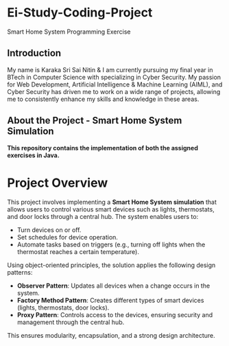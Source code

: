 # Ei-Study-Coding-Project
Smart Home System Programming Exercise

## Introduction
My name is Karaka Sri Sai Nitin & I am currently pursuing my final year in BTech in Computer Science with specializing in Cyber Security. My passion for Web Development, Artificial Intelligence & Machine Learning (AIML), and Cyber Security has driven me to work on a wide range of projects, allowing me to consistently enhance my skills and knowledge in these areas.

## About the Project - **Smart Home System Simulation**
**This repository contains the implementation of both the assigned exercises in Java.**

# Project Overview

This project involves implementing a **Smart Home System simulation** that allows users to control various smart devices such as lights, thermostats, and door locks through a central hub. The system enables users to:

- Turn devices on or off.
- Set schedules for device operation.
- Automate tasks based on triggers (e.g., turning off lights when the thermostat reaches a certain temperature).

Using object-oriented principles, the solution applies the following design patterns:

- **Observer Pattern**: Updates all devices when a change occurs in the system.
- **Factory Method Pattern**: Creates different types of smart devices (lights, thermostats, door locks).
- **Proxy Pattern**: Controls access to the devices, ensuring security and management through the central hub.

This ensures modularity, encapsulation, and a strong design architecture.


